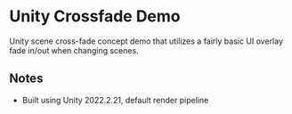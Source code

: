 # Unity Crossfade Demo
Unity scene cross-fade concept demo that utilizes a fairly basic UI overlay
fade in/out when changing scenes.

## Notes
- Built using Unity 2022.2.21, default render pipeline
